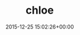 ---
title:		"chloe"
type:		"photos"
mediatype:		"upload"
description:		"TBC"
date:		"2015-12-25 15:02:26+00:00"
album:		"people"
filename:		"chloe.md"
series:		""
cl_public_id:		"people/chloe"
cl_version:		1497005372
format:		"tiff"
bytes:		3844928
width:		1321
height:		1440
colours:
- "#35231A"
- "#775445"
- "#866F6A"
- "#CFB4B3"
- "#7F575A"
- "#C69582"
- "#C18B8F"
- "#BB7FA6"
- "#D6B7CA"
exposure_mode:		"Auto"
program:		"Aperture-priority AE"
aperture:		"5.0"
focal_length:		"58.0 mm"
iso:		"1250"
shutter_speed:		"1/30"
metering:		"Multi-segment"
flash:		"Off, Did not fire"
white_balance:		"Custom"
colour_temp:		"4700"
has_crop:		"false"
orientation:		"Horizontal (normal)"
camera_model:		"NIKON D800"
lens_info:		"24-70mm f/2.8"
artist:		"No artist info"
x_resolution:		"300"
y_resolution:		"300"
---